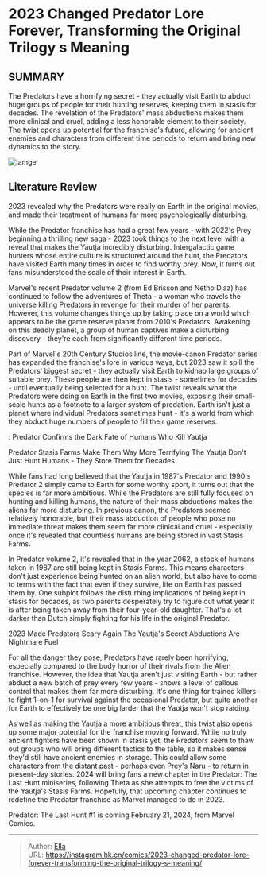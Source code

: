 # 2023 Changed Predator Lore Forever, Transforming the Original Trilogy s Meaning


## SUMMARY 



  The Predators have a horrifying secret - they actually visit Earth to abduct huge groups of people for their hunting reserves, keeping them in stasis for decades.   The revelation of the Predators&#39; mass abductions makes them more clinical and cruel, adding a less honorable element to their society.   The twist opens up potential for the franchise&#39;s future, allowing for ancient enemies and characters from different time periods to return and bring new dynamics to the story.  

![iamge](https://static1.srcdn.com/wordpress/wp-content/uploads/2023/12/predator-a-yautja-growls-with-predator-1-s-arnie-and-predator-3-adrian-brody-behind-it.jpg)

## Literature Review

2023 revealed why the Predators were really on Earth in the original movies, and made their treatment of humans far more psychologically disturbing.




While the Predator franchise has had a great few years - with 2022&#39;s Prey beginning a thrilling new saga - 2023 took things to the next level with a reveal that makes the Yautja incredibly disturbing. Intergalactic game hunters whose entire culture is structured around the hunt, the Predators have visited Earth many times in order to find worthy prey. Now, it turns out fans misunderstood the scale of their interest in Earth.




Marvel&#39;s recent Predator volume 2 (from Ed Brisson and Netho Diaz) has continued to follow the adventures of Theta - a woman who travels the universe killing Predators in revenge for their murder of her parents. However, this volume changes things up by taking place on a world which appears to be the game reserve planet from 2010&#39;s Predators. Awakening on this deadly planet, a group of human captives make a disturbing discovery - they&#39;re each from significantly different time periods.

          

Part of Marvel&#39;s 20th Century Studios line, the movie-canon Predator series has expanded the franchise&#39;s lore in various ways, but 2023 saw it spill the Predators&#39; biggest secret - they actually visit Earth to kidnap large groups of suitable prey. These people are then kept in stasis - sometimes for decades - until eventually being selected for a hunt. The twist reveals what the Predators were doing on Earth in the first two movies, exposing their small-scale hunts as a footnote to a larger system of predation. Earth isn&#39;t just a planet where individual Predators sometimes hunt - it&#39;s a world from which they abduct huge numbers of people to fill their game reserves.




 : Predator Confirms the Dark Fate of Humans Who Kill Yautja


 Predator Stasis Farms Make Them Way More Terrifying 
The Yautja Don&#39;t Just Hunt Humans - They Store Them for Decades
         

While fans had long believed that the Yautja in 1987&#39;s Predator and 1990&#39;s Predator 2 simply came to Earth for some worthy sport, it turns out that the species is far more ambitious. While the Predators are still fully focused on hunting and killing humans, the nature of their mass abductions makes the aliens far more disturbing. In previous canon, the Predators seemed relatively honorable, but their mass abduction of people who pose no immediate threat makes them seem far more clinical and cruel - especially once it&#39;s revealed that countless humans are being stored in vast Stasis Farms.

In Predator volume 2, it&#39;s revealed that in the year 2062, a stock of humans taken in 1987 are still being kept in Stasis Farms. This means characters don&#39;t just experience being hunted on an alien world, but also have to come to terms with the fact that even if they survive, life on Earth has passed them by. One subplot follows the disturbing implications of being kept in stasis for decades, as two parents desperately try to figure out what year it is after being taken away from their four-year-old daughter. That&#39;s a lot darker than Dutch simply fighting for his life in the original Predator.






 2023 Made Predators Scary Again 
The Yautja&#39;s Secret Abductions Are Nightmare Fuel
          

For all the danger they pose, Predators have rarely been horrifying, especially compared to the body horror of their rivals from the Alien franchise. However, the idea that Yautja aren&#39;t just visiting Earth - but rather abduct a new batch of prey every few years - shows a level of callous control that makes them far more disturbing. It&#39;s one thing for trained killers to fight 1-on-1 for survival against the occasional Predator, but quite another for Earth to effectively be one big larder that the Yautja won&#39;t stop raiding.

As well as making the Yautja a more ambitious threat, this twist also opens up some major potential for the franchise moving forward. While no truly ancient fighters have been shown in stasis yet, the Predators seem to thaw out groups who will bring different tactics to the table, so it makes sense they&#39;d still have ancient enemies in storage. This could allow some characters from the distant past - perhaps even Prey&#39;s Naru - to return in present-day stories. 2024 will bring fans a new chapter in the Predator: The Last Hunt miniseries, following Theta as she attempts to free the victims of the Yautja&#39;s Stasis Farms. Hopefully, that upcoming chapter continues to redefine the Predator franchise as Marvel managed to do in 2023.




Predator: The Last Hunt #1 is coming February 21, 2024, from Marvel Comics.



---

> Author: [Ella](https://instagram.hk.cn/)  
> URL: https://instagram.hk.cn/comics/2023-changed-predator-lore-forever-transforming-the-original-trilogy-s-meaning/  

